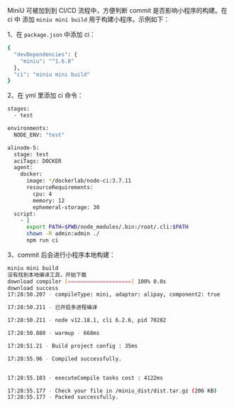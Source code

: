MiniU 可被加到到 CI/CD 流程中，方便判断 commit 是否影响小程序的构建。在 ci 中 添加 `miniu mini build` 用于构建小程序。示例如下：

1、在 `package.json` 中添加 ci：

```bash
{
  "devDependencies": {
    "miniu": "^1.6.8"
  },
  "ci": "miniu mini build"
}
```

2、在 yml 里添加 ci 命令：

```bash
stages:
  - test

environments:
  NODE_ENV: "test"

alinode-5:
  stage: test
  aciTags: DOCKER
  agent:
    docker:
      image: */dockerlab/node-ci:3.7.11
      resourceRequirements:
        cpu: 4
        memory: 12
        ephemeral-storage: 30
  script:
    - |
      export PATH=$PWD/node_modules/.bin:/root/.cli:$PATH
      chown -R admin:admin ./
      npm run ci
```

3、commit 后会进行小程序本地构建：

```bash
miniu mini build
没有找到本地编译工具，开始下载
download compiler [====================] 100% 0.0s
download success
17:28:50.207 - compileType: mini, adaptor: alipay, component2: true

17:28:50.211 - 已开启多进程编译

17:28:50.211 - node v12.18.1, cli 6.2.6, pid 70282

17:28:50.880 - warmup - 668ms

17:28:51.21 - Build project config : 35ms

17:28:55.96 - Compiled successfully.


17:28:55.103 - executeCompile tasks cost : 4122ms

17:28:55.177 - Check your file in /miniu_dist/dist.tar.gz (206 KB)
17:28:55.177 - Packed successfully.
```
